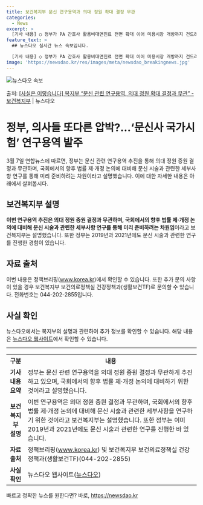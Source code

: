 ```yaml
---
title: 보건복지부 문신 연구용역과 의대 정원 확대 결정 무관
categories:
  - News
excerpt: >
  [기사 내용] ○ 정부가 PA 간호사 활용비대면진료 전면 확대 이어 미용시장 개방까지 건드려, 전공의 복귀시…
feature_text: >
  ## 뉴스다오 실시간 뉴스 속보입니다.

  [기사 내용] ○ 정부가 PA 간호사 활용비대면진료 전면 확대 이어 미용시장 개방까지 건드려, 전공의 복귀시…
image: 'https://newsdao.kr/res/images/meta/newsdao_breakingnews.jpg'
---
```


![뉴스다오 속보](https://newsdao.kr/res/images/meta/newsdao_breakingnews.jpg)

<p>출처: <a href="https://newsdao.kr/3293" rel="dofollow">[사실은 이렇습니다] 복지부 “문신 관련 연구용역, 의대 정원 확대 결정과 무관” - 보건복지부</a> | 뉴스다오</p>

<h1>정부, 의사들 또다른 압박?…‘문신사 국가시험’ 연구용역 발주</h1>

<p data-ke-size="size16">3월 7일 연합뉴스에 따르면, 정부는 문신 관련 연구용역 추진을 통해 의대 정원 증원 결정과 무관하며, 국회에서의 향후 법률 제·개정 논의에 대비해 문신 시술과 관련한 세부사항 연구를 통해 미리 준비하려는 차원이라고 설명했습니다. 이에 대한 자세한 내용은 아래에서 살펴봅시다.</p>

<h2 data-ke-size="size26">보건복지부 설명</h2>

<p data-ke-size="size16"><b>이번 연구용역 추진은 의대 정원 증원 결정과 무관하며, 국회에서의 향후 법률 제·개정 논의에 대비해 문신 시술과 관련한 세부사항 연구를 통해 미리 준비하려는 차원임</b>이라고 보건복지부는 설명했습니다. 또한 정부는 2019년과 2021년에도 문신 시술과 관련한 연구를 진행한 경험이 있습니다.</p>

<h2 data-ke-size="size26">자료 출처</h2>

<p data-ke-size="size16">이번 내용은 정책브리핑(<a href="https://www.korea.kr" target="_blank" rel="noopener">www.korea.kr</a>)에서 확인할 수 있습니다. 또한 추가 문의 사항이 있을 경우 보건복지부 보건의료정책실 건강정책과(생활보건TF)로 문의할 수 있습니다. 전화번호는 044-202-2855입니다.</p>

<h2 data-ke-size="size26">사실 확인</h2>

<p data-ke-size="size16">뉴스다오에서는 복지부의 설명과 관련하여 추가 정보를 확인할 수 있습니다. 해당 내용은 <a href="https://newsdao.kr/3293" target="_blank" rel="noopener">뉴스다오 웹사이트</a>에서 확인할 수 있습니다.</p>

<hr data-ke-size="size16">

<table>
	<tr>
		<th>구분</th>
		<th>내용</th>
	</tr>
	<tr>
		<td style="text-align: center; height: 17px;"><b>기사 내용 요약</b></td>
		<td>정부는 문신 관련 연구용역을 의대 정원 증원 결정과 무관하게 추진하고 있으며, 국회에서의 향후 법률 제·개정 논의에 대비하기 위한 것이라고 설명했습니다.</td>
	</tr>
	<tr>
		<td style="text-align: center; height: 17px;"><b>보건복지부 설명</b></td>
		<td>이번 연구용역은 의대 정원 증원 결정과 무관하며, 국회에서의 향후 법률 제·개정 논의에 대비해 문신 시술과 관련한 세부사항을 연구하기 위한 것이라고 보건복지부는 설명했습니다. 또한 정부는 이미 2019년과 2021년에도 문신 시술과 관련한 연구를 진행한 바 있습니다.</td>
	</tr>
	<tr>
		<td style="text-align: center; height: 17px;"><b>자료 출처</b></td>
		<td>정책브리핑(<a href="https://www.korea.kr" target="_blank" rel="noopener">www.korea.kr</a>) 및 보건복지부 보건의료정책실 건강정책과(생활보건TF)(044-202-2855)</td>
	</tr>
	<tr>
		<td style="text-align: center; height: 17px;"><b>사실 확인</b></td>
		<td>뉴스다오 웹사이트(<a href="https://newsdao.kr/3293" target="_blank" rel="noopener">뉴스다오</a>)</td>
	</tr>
</table>
 

빠르고 정확한 뉴스를 원한다면? 바로, <a href="https://newsdao.kr" rel="dofollow">https://newsdao.kr</a>


